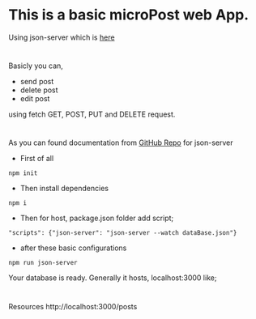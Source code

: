# This is a basic microPost web App.

Using json-server which is [here](https://github.com/typicode/json-server)

#

Basicly you can,

- send post
- delete post
- edit post

using fetch GET, POST, PUT and DELETE request.

#

As you can found documentation from [GitHub Repo](https://github.com/typicode/json-server) for json-server

- First of all

```
npm init
```

- Then install dependencies

```
npm i
```

- Then for host, package.json folder add script;

```
"scripts": {"json-server": "json-server --watch dataBase.json"}
```

- after these basic configurations

```
npm run json-server
```

Your database is ready.
Generally it hosts, localhost:3000 like;

#

Resources
http://localhost:3000/posts

#
